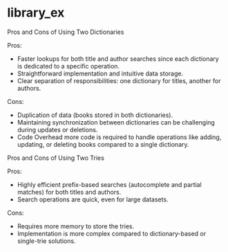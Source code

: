 # library_ex


Pros and Cons of Using Two Dictionaries

Pros:
- Faster lookups for both title and author searches since each dictionary is dedicated to a specific operation.
- Straightforward implementation and intuitive data storage.
- Clear separation of responsibilities: one dictionary for titles, another for authors.

Cons: 
- Duplication of data (books stored in both dictionaries).
- Maintaining synchronization between dictionaries can be challenging during updates or deletions.
- Code Overhead more code is required to handle operations like adding, updating, or deleting books compared to a single dictionary.

Pros and Cons of Using Two Tries

Pros:
- Highly efficient prefix-based searches (autocomplete and partial matches) for both titles and authors.
- Search operations are quick, even for large datasets.

Cons:
- Requires more memory to store the tries.
- Implementation is more complex compared to dictionary-based or single-trie solutions.
